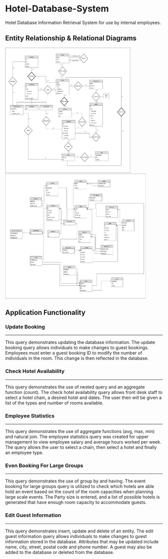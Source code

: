 # Hotel-Database-System

Hotel Database Information Retrieval System for use by internal employees.

## **Entity Relationship & Relational Diagrams**

<p float="center">
  <img src="/Final ER Diagram.png" width="400" height="400" />
  <img src="/Final Relational Diagram.png" width="450" height="400"/>
</p>

## **Application Functionality**

### Update Booking
---------------------------------
This query demonstrates updating the database information. The update booking query allows individuals to make changes to guest bookings. Employees must enter a guest booking ID to modify the number of individuals in the room. This change is then reflected in the database. 

### Check Hotel Availability
---------------------------------
This query demonstrates the use of nested query and an aggregate function (count). The check hotel availability query allows front desk staff to select a hotel chain, a desired hotel and dates. The user then will be given a list of the types and number of rooms available.  

### Employee Statistics
---------------------------------
This query demonstrates the use of aggregate functions (avg, max, min) and natural join. The employee statistics query was created for upper management to view employee salary and average hours worked per week. The query allows the user to select a chain, then select a hotel and finally an employee type. 

### Even Booking For Large Groups
---------------------------------
This query demonstrates the use of group by and having. The event booking for large groups query is utilized to check which hotels are able hold an event based on the count of the room capacities when planning large scale events. The Party size is entered, and a list of possible hotels is generated that have enough room capacity to accommodate guests. 

### Edit Guest Information
---------------------------
This query demonstrates insert, update and delete of an entity. The edit guest information query allows individuals to make changes to guest information stored in the database. Attributes that may be updated include name, city, street, postal code and phone number. A guest may also be added to the database or deleted from the database. 
